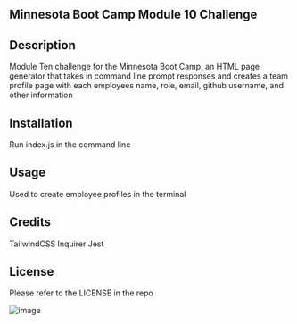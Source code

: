 ## Minnesota Boot Camp Module 10 Challenge

## Description

Module Ten challenge for the Minnesota Boot Camp, an HTML page generator that takes in command line prompt responses and creates a team profile page with each employees name, role, email, github username, and other information

## Installation

Run index.js in the command line

## Usage

Used to create employee profiles in the terminal

## Credits

TailwindCSS
Inquirer
Jest

## License

Please refer to the LICENSE in the repo

![image](https://user-images.githubusercontent.com/118943682/221090092-5c47cb57-a4aa-4087-a198-624a79c0b29f.png)
